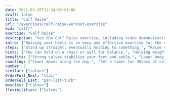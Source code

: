 ```yaml
---
date: 2021-03-28T12:24:02+01:00
draft: false
title: "Calf Raise"
url: "/exercises/calf-raise-workout-exercise"
eid: "calfr"
exercise: "Calf Raise"
description: "See the Calf Raise exercise, including video demonstration, instructions on how-to perform, benefits, activated body parts and related exercises."
intro: ["Raising your heels is an easy and effective exercise for the calves."]
steps: ["Stand up straight, eventually holding to something.", "Raise your heels until you are standing on your toes.", "Bring down the heels back to the floor.", "This is one repetition."]
hints: ["You can hold on a chair or wall for balance.", "Holding weights (bags or dumbbells) will make the exercise more effective.", "Calf raises can easily be done while in the morning mirror, or in front of the TV."]
benefits: ["Strong calves stabilize your feet and ankle.", "Lower body performance frequently depends on calves, strength them will make a difference.", "Advantage or explosiveness in sprinting.", "Protect knees on jumps, burpees and any impact actions."]
counting: ["Count moves along the day.", "Set a timer for 30secs of calf raises. The next day increase 2 seconds, and consecutively.", "Set a goal for 20 consecutive days, restart counting the days if the daily goal is missed."]
number: 3
similar: ["calves"]
OrderFull_Next: "stair"
OrderFull_Last: "par-lsit-tuck"
muscles: ["Calves"]
flexibilities: ["Calves"]
---
```

